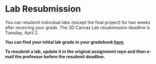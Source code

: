# Lab Resubmission

You can resubmit individual labs (except the final project) for two weeks after receiving your grade.
The 3D Canvas Lab resubmission deadline is Tuesday, April 2. 

**You can find your initial lab grade in your gradebook [here](https://classroom.github.com/a/7dLK4j3-).**

**To resubmit a lab, update it in the original assignment repo and then e-mail the professor before the resubmit deadline.** 
